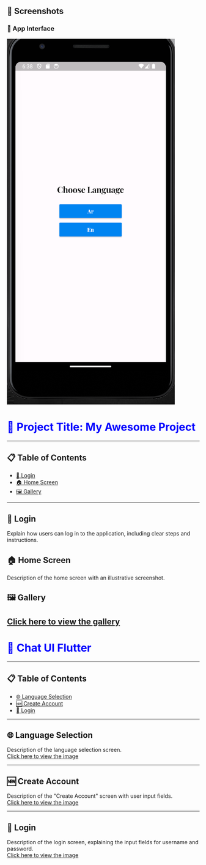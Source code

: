 ## 📸 Screenshots

### 🔹 App Interface  
![App Interface](https://github.com/AhmadAmmar2022/Chat-UI-Flutter/blob/main/chatt/Screenshots-chat/Screenshot%202025-02-07%20183914.png)

<!-- Title with bold and blue color -->
<h1 style="color:blue; font-weight:bold;">🌟 Project Title: My Awesome Project</h1>

---

## 📋 Table of Contents
- [🔐 Login](#login)
- [🏠 Home Screen](#home-screen)
- [🖼️ Gallery](#gallery)

---

## 🔐 Login <a name="login"></a>
Explain how users can log in to the application, including clear steps and instructions.

## 🏠 Home Screen <a name="home-screen"></a>
Description of the home screen with an illustrative screenshot.

## 🖼️ Gallery <a name="gallery"></a>
[Click here to view the gallery](https://example.com/gallery) 
---
<!-- Main title with bold and blue color -->
<h1 style="color:blue; font-weight:bold;">🌟 Chat UI Flutter</h1>

---

## 📋 Table of Contents
- [🌐 Language Selection](#language-selection)
- [🆕 Create Account](#create-account)
- [🔐 Login](#login)

---

## 🌐 Language Selection <a name="language-selection"></a>
Description of the language selection screen.  
[Click here to view the image](https://example.com/language-selection-image)

---

## 🆕 Create Account <a name="create-account"></a>
Description of the "Create Account" screen with user input fields.  
[Click here to view the image](https://example.com/create-account-image)

---

## 🔐 Login <a name="login"></a>
Description of the login screen, explaining the input fields for username and password.  
[Click here to view the image](https://example.com/login-image)

